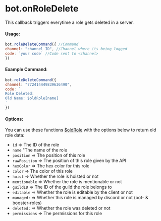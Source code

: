 # bot.onRoleDelete

This callback triggers everytime a role gets deleted in a server.

#### Usage:

```javascript
bot.roleDeleteCommand({ //Command
channel: "channel ID", //Channel where its being logged
code: `your code` //Code sent to <channel>
})
```

#### Example Command:

```javascript
bot.roleDeleteCommand({ 
channel: "772414449839636490", 
code: `
Role Deleted:
Old Name: $oldRole[name]
`
})
```

#### Options:

You can use these functions [$oldRole](functions/usdoldrole.md) with the options below to return old  role data:

* `id` =&gt; The ID of the role
* `name` "The name of the role
* `position` =&gt; The position of this role
* `rawPosition` =&gt; The position of this role given by the API
* `hexColor` =&gt; The hex color for this role
* `color` =&gt; The color of this role
* `hoist` =&gt; Whether the role is hoisted or not
* `mentionable` =&gt; Whether the role is mentionable or not
* `guildID` =&gt; The ID of the guild the role belongs to
* `editable` =&gt; Whether the role is editable by the client or not
* `managed:` =&gt; Whether this role is managed by discord or not \(bot- & booster-roles\)
* `deleted:` =&gt; Whether the role was deleted or not
* `permissions` =&gt; The permissions for this role

